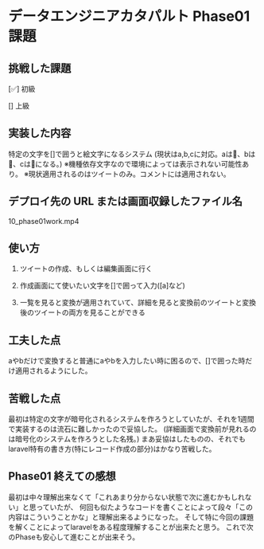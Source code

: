 # データエンジニアカタパルト Phase01 課題

## 挑戦した課題

[✅] 初級

[] 上級

## 実装した内容
特定の文字を[]で囲うと絵文字になるシステム
(現状はa,b,cに対応。aは🍨、bは🍌、cは🍛になる。)
※機種依存文字なので環境によっては表示されない可能性あり。
※現状適用されるのはツイートのみ。コメントには適用されない。

## デプロイ先の URL または画面収録したファイル名
10_phase01work.mp4

## 使い方

1. ツイートの作成、もしくは編集画面に行く

2. 作成画面にて使いたい文字を[]で囲って入力([a]など)

3. 一覧を見ると変換が適用されていて、詳細を見ると変換前のツイートと変換後のツイートの両方を見ることができる

## 工夫した点
aやbだけで変換すると普通にaやbを入力したい時に困るので、[]で囲った時だけ適用されるようにした。

## 苦戦した点
最初は特定の文字が暗号化されるシステムを作ろうとしていたが、それを1週間で実装するのは流石に難しかったので妥協した。
(詳細画面で変換前が見れるのは暗号化のシステムを作ろうとした名残。)
まあ妥協はしたものの、それでもlaravel特有の書き方(特にレコード作成の部分)はかなり苦戦した。

## Phase01 終えての感想
最初は中々理解出来なくて「これあまり分からない状態で次に進むかもしれない」と思っていたが、
何回も似たようなコードを書くことによって段々「この内容はこういうことかな」と理解出来るようになった。
そして特に今回の課題を解くことによってlaravelをある程度理解することが出来たと思う。
これで次のPhaseも安心して進むことが出来そう。